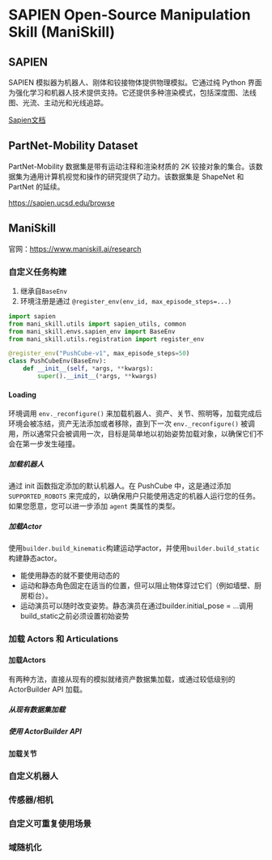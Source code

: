 # SAPIEN Open-Source Manipulation Skill (ManiSkill)

## SAPIEN

SAPIEN 模拟器为机器人、刚体和铰接物体提供物理模拟。它通过纯 Python 界面为强化学习和机器人技术提供支持。它还提供多种渲染模式，包括深度图、法线图、光流、主动光和光线追踪。

[Sapien文档](https://sapien-sim.github.io/docs/user_guide/getting_started/installation.html)

## PartNet-Mobility Dataset

PartNet-Mobility 数据集是带有运动注释和渲染材质的 2K 铰接对象的集合。该数据集为通用计算机视觉和操作的研究提供了动力。该数据集是 ShapeNet 和 PartNet 的延续。

https://sapien.ucsd.edu/browse

## ManiSkill

官网：https://www.maniskill.ai/research

### 自定义任务构建

1. 继承自`BaseEnv`
2. 环境注册是通过 `@register_env(env_id, max_episode_steps=...)`

```python
import sapien
from mani_skill.utils import sapien_utils, common
from mani_skill.envs.sapien_env import BaseEnv
from mani_skill.utils.registration import register_env

@register_env("PushCube-v1", max_episode_steps=50)
class PushCubeEnv(BaseEnv):
    def __init__(self, *args, **kwargs):
        super().__init__(*args, **kwargs)
```

#### Loading

环境调用 `env._reconfigure()` 来加载机器人、资产、关节、照明等，加载完成后环境会被冻结，资产无法添加或者移除，直到下一次 `env._reconfigure()` 被调用，所以通常只会被调用一次，目标是简单地以初始姿势加载对象，以确保它们不会在第一步发生碰撞。

##### 加载机器人

通过 init 函数指定添加的默认机器人。在 PushCube 中，这是通过添加 `SUPPORTED_ROBOTS` 来完成的，以确保用户只能使用选定的机器人运行您的任务。如果您愿意，您可以进一步添加 `agent` 类属性的类型。



##### 加载Actor

使用`builder.build_kinematic`构建运动学actor，并使用`builder.build_static`构建静态actor。

- 能使用静态的就不要使用动态的
- 运动和静态角色固定在适当的位置，但可以阻止物体穿过它们（例如墙壁、厨房柜台）。
- 运动演员可以随时改变姿势。静态演员在通过builder.initial_pose = ...调用build_static之前必须设置初始姿势



### 加载 Actors 和 Articulations

#### 加载Actors

有两种方法，直接从现有的模拟就绪资产数据集加载，或通过较低级别的 ActorBuilder API 加载。

##### 从现有数据集加载





##### 使用 ActorBuilder API





#### 加载关节





### 自定义机器人



### 传感器/相机





### 自定义可重复使用场景



### 域随机化



